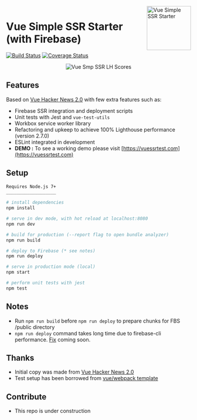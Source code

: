 <img align="right" width="120" height="120" src="https://github.com/kemalcany/vue-ssr-starter/blob/master/public/github/SmallGray1.svg" alt="Vue Simple SSR Starter"/>

# Vue Simple SSR Starter (with Firebase)

[![Build Status](https://travis-ci.org/kemalcany/vue-simple-ssr.svg?branch=master)](https://travis-ci.org/kemalcany/vue-simple-ssr)
[![Coverage Status](https://coveralls.io/repos/github/kemalcany/vue-simple-ssr/badge.svg?branch=master)](https://coveralls.io/github/kemalcany/vue-simple-ssr?branch=master)

<p align="center">
  <img src="https://github.com/kemalcany/vue-ssr-starter/blob/master/public/github/LightHouseReport-07.01.2018.jpg?raw=true" alt="Vue Smp SSR LH Scores"/>
</p>

## Features

Based on [Vue Hacker News 2.0](https://github.com/vuejs/vue-hackernews-2.0) with few extra features such as:
- Firebase SSR integration and deployment scripts
- Unit tests with Jest and `vue-test-utils`
- Workbox service worker library
- Refactoring and upkeep to achieve 100% Lighthouse performance (version 2.7.0)
- ESLint integrated in development
- **DEMO :** To see a working demo please visit [https://vuessrtest.com](https://vuessrtest.com)

## Setup

``` bash
Requires Node.js 7+
___________________

# install dependencies
npm install

# serve in dev mode, with hot reload at localhost:8080
npm run dev

# build for production (--report flag to open bundle analyzer)
npm run build

# deploy to Firebase (* see notes)
npm run deploy

# serve in production mode (local)
npm start

# perform unit tests with jest
npm test
```

## Notes

- Run `npm run build` before `npm run deploy` to prepare chunks for FBS /public directory
- `npm run deploy` command takes long time due to firebase-cli performance. [Fix](https://github.com/firebase/firebase-tools/pull/578) coming soon.

## Thanks

- Initial copy was made from [Vue Hacker News 2.0](https://github.com/vuejs/vue-hackernews-2.0)
- Test setup has been borrowed from [vue/webpack template](https://github.com/vuejs-templates/webpack)

## Contribute

- This repo is under construction

